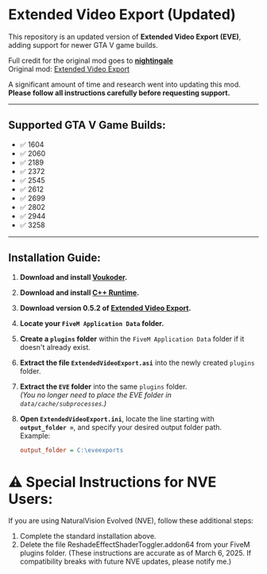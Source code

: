 # Extended Video Export (Updated)

This repository is an updated version of **Extended Video Export (EVE)**, adding support for newer GTA V game builds.

Full credit for the original mod goes to **[nightingale](https://www.gta5-mods.com/users/nightingale)**  
Original mod: [Extended Video Export](https://www.gta5-mods.com/scripts/extended-video-export)

A significant amount of time and research went into updating this mod. **Please follow all instructions carefully before requesting support.**

---

## Supported GTA V Game Builds:

- ✅ 1604
- ✅ 2060
- ✅ 2189
- ✅ 2372
- ✅ 2545
- ✅ 2612
- ✅ 2699
- ✅ 2802
- ✅ 2944
- ✅ 3258

---

## Installation Guide:

1. **Download and install [Voukoder](https://github.com/Vouk/voukoder/releases).**

2. **Download and install [C++ Runtime](https://aka.ms/vs/17/release/vc_redist.x64.exe).**

3. **Download version 0.5.2 of [Extended Video Export](https://www.gta5-mods.com/scripts/extended-video-export).**

4. **Locate your `FiveM Application Data` folder.**

5. **Create a `plugins` folder** within the `FiveM Application Data` folder if it doesn't already exist.

6. **Extract the file `ExtendedVideoExport.asi`** into the newly created `plugins` folder.

7. **Extract the `EVE` folder** into the same `plugins` folder.  
   *(You no longer need to place the EVE folder in `data/cache/subprocesses`.)*

8. **Open `ExtendedVideoExport.ini`**, locate the line starting with **`output_folder =`**, and specify your desired output folder path.  
   Example:
   ```ini
   output_folder = C:\eveexports

# ⚠️ Special Instructions for NVE Users:
If you are using NaturalVision Evolved (NVE), follow these additional steps:

1. Complete the standard installation above.
2. Delete the file ReshadeEffectShaderToggler.addon64 from your FiveM plugins folder.
(These instructions are accurate as of March 6, 2025. If compatibility breaks with future NVE updates, please notify me.)
